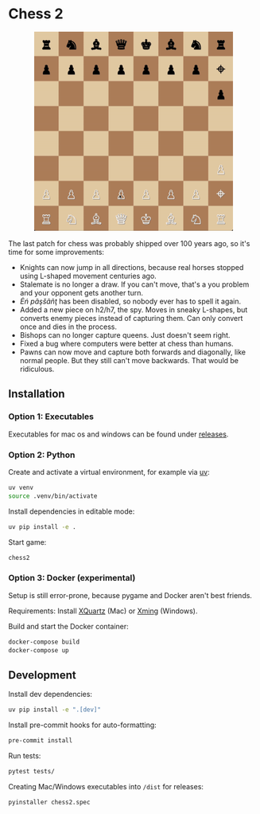 # Chess 2

<p align="center">
    <img width="400" height="400" src="demo.gif" alt="Demo">
</p>

The last patch for chess was probably shipped over 100 years ago, so it's time for some improvements:

* Knights can now jump in all directions, because real horses stopped using L-shaped movement centuries ago.
* Stalemate is no longer a draw. If you can't move, that's a you problem and your opponent gets another turn.
* *Ėń pãşšãñţ*  has been disabled, so nobody ever has to spell it again.
* Added a new piece on h2/h7, the spy. Moves in sneaky L-shapes, but converts enemy pieces instead of capturing them. Can only convert once and dies in the process.
* Bishops can no longer capture queens. Just doesn't seem right.
* Fixed a bug where computers were better at chess than humans.
* Pawns can now move and capture both forwards and diagonally, like normal people. But they still can't move backwards. That would be ridiculous.


## Installation

### Option 1: Executables

Executables for mac os and windows can be found under [releases](https://github.com/amagrabi/chess2/releases).

### Option 2: Python

Create and activate a virtual environment, for example via [uv](https://docs.astral.sh/uv/getting-started/installation/):

```sh
uv venv
source .venv/bin/activate
```

Install dependencies in editable mode:
```sh
uv pip install -e .
```

Start game:
```sh
chess2
```

### Option 3: Docker (experimental)

Setup is still error-prone, because pygame and Docker aren't best friends.

Requirements: Install [XQuartz](https://www.xquartz.org/) (Mac) or [Xming](https://sourceforge.net/projects/xming/) (Windows). 

Build and start the Docker container:
```sh
docker-compose build
docker-compose up
```

## Development

Install dev dependencies:
```sh
uv pip install -e ".[dev]"
```

Install pre-commit hooks for auto-formatting:
```sh
pre-commit install
```

Run tests:
```sh
pytest tests/
```

Creating Mac/Windows executables into `/dist` for releases:
```sh
pyinstaller chess2.spec
```
